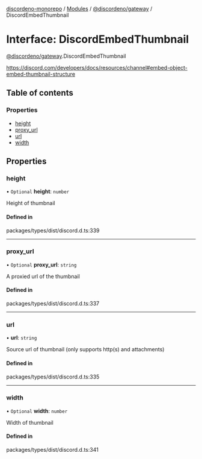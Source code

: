 [discordeno-monorepo](../README.md) / [Modules](../modules.md) / [@discordeno/gateway](../modules/discordeno_gateway.md) / DiscordEmbedThumbnail

# Interface: DiscordEmbedThumbnail

[@discordeno/gateway](../modules/discordeno_gateway.md).DiscordEmbedThumbnail

https://discord.com/developers/docs/resources/channel#embed-object-embed-thumbnail-structure

## Table of contents

### Properties

- [height](discordeno_gateway.DiscordEmbedThumbnail.md#height)
- [proxy_url](discordeno_gateway.DiscordEmbedThumbnail.md#proxy_url)
- [url](discordeno_gateway.DiscordEmbedThumbnail.md#url)
- [width](discordeno_gateway.DiscordEmbedThumbnail.md#width)

## Properties

### height

• `Optional` **height**: `number`

Height of thumbnail

#### Defined in

packages/types/dist/discord.d.ts:339

---

### proxy_url

• `Optional` **proxy_url**: `string`

A proxied url of the thumbnail

#### Defined in

packages/types/dist/discord.d.ts:337

---

### url

• **url**: `string`

Source url of thumbnail (only supports http(s) and attachments)

#### Defined in

packages/types/dist/discord.d.ts:335

---

### width

• `Optional` **width**: `number`

Width of thumbnail

#### Defined in

packages/types/dist/discord.d.ts:341
